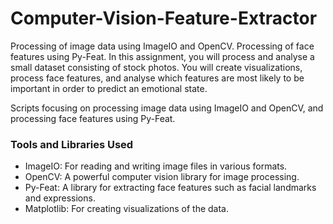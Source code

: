# Computer-Vision-Feature-Extractor

Processing of image data using ImageIO and OpenCV.
Processing of face features using Py-Feat.
In this assignment, you will process and analyse a small dataset consisting of stock photos. You will create visualizations, process face features, and analyse which features are most likely to be important in order to predict an emotional state.

Scripts focusing on processing image data using ImageIO and OpenCV, and processing face features using Py-Feat. 

### Tools and Libraries Used
- ImageIO: For reading and writing image files in various formats.
- OpenCV: A powerful computer vision library for image processing.
- Py-Feat: A library for extracting face features such as facial landmarks and expressions.
- Matplotlib: For creating visualizations of the data.
